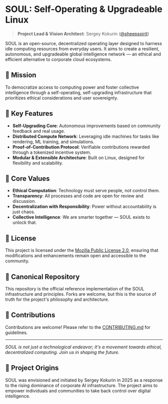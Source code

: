 # SOUL: Self-Operating & Upgradeable Linux

> **Project Lead & Vision Architect**: Sergey Kokurin ([@sheepspirit](https://github.com/sheepspirit))

SOUL is an open-source, decentralized operating layer designed to harness idle computing resources from everyday users. It aims to create a resilient, autonomous, and upgradeable global intelligence network — an ethical and efficient alternative to corporate cloud ecosystems.

## 🧭 Mission

To democratize access to computing power and foster collective intelligence through a self-operating, self-upgrading infrastructure that prioritizes ethical considerations and user sovereignty.

## 🌟 Key Features

- **Self-Upgrading Core**: Autonomous improvements based on community feedback and real usage.
- **Distributed Compute Network**: Leveraging idle machines for tasks like rendering, ML training, and simulations.
- **Proof-of-Contribution Protocol**: Verifiable contributions rewarded through a tokenized incentive system.
- **Modular & Extensible Architecture**: Built on Linux, designed for flexibility and scalability.

## 🧠 Core Values

- **Ethical Computation**: Technology must serve people, not control them.
- **Transparency**: All processes and code are open for review and discussion.
- **Decentralization with Responsibility**: Power without accountability is just chaos.
- **Collective Intelligence**: We are smarter together — SOUL exists to unlock that.

## 📜 License

This project is licensed under the [Mozilla Public License 2.0](LICENSE), ensuring that modifications and enhancements remain open and accessible to the community.

## 🔗 Canonical Repository

This repository is the official reference implementation of the SOUL infrastructure and principles. Forks are welcome, but this is the source of truth for the project's philosophy and architecture.

## 🤝 Contributions

Contributions are welcome! Please refer to the [CONTRIBUTING.md](CONTRIBUTING.md) for guidelines.

---

*SOUL is not just a technological endeavor; it's a movement towards ethical, decentralized computing. Join us in shaping the future.*

## 🧬 Project Origins

SOUL was envisioned and initiated by Sergey Kokurin in 2025 as a response to the rising dominance of corporate AI infrastructure. The project aims to empower individuals and communities to take back control over digital intelligence.


